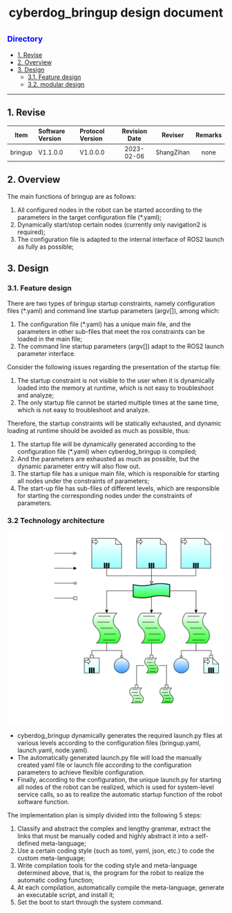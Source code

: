 # <center>cyberdog_bringup design document</center>

## <font color=Blue size=4> Directory </font>
* [1. Revise](#1-revise)
* [2. Overview](#2-overview)
* [3. Design](#3-design)
    * [3.1. Feature design](#31-feature-design)
    * [3.2. modular design](#32-modular-design)
---
## 1. Revise

<center>

Item|Software Version|Protocol Version|Revision Date|Reviser|Remarks
:--:|:--|:--|:--:|:--:|:--:
bringup|V1.1.0.0|V1.0.0.0|2023-02-06|ShangZihan|none

</center>

## 2. Overview
The main functions of bringup are as follows:
1. All configured nodes in the robot can be started according to the parameters in the target configuration file (*.yaml);
2. Dynamically start/stop certain nodes (currently only navigation2 is required);
3. The configuration file is adapted to the internal interface of ROS2 launch as fully as possible;

## 3. Design
### 3.1. Feature design

There are two types of bringup startup constraints, namely configuration files (*.yaml) and command line startup parameters (argv[]), among which:
1. The configuration file (*.yaml) has a unique main file, and the parameters in other sub-files that meet the ros constraints can be loaded in the main file;
2. The command line startup parameters (argv[]) adapt to the ROS2 launch parameter interface.

Consider the following issues regarding the presentation of the startup file:
1. The startup constraint is not visible to the user when it is dynamically loaded into the memory at runtime, which is not easy to troubleshoot and analyze;
2. The only startup file cannot be started multiple times at the same time, which is not easy to troubleshoot and analyze.

Therefore, the startup constraints will be statically exhausted, and dynamic loading at runtime should be avoided as much as possible, thus:
1. The startup file will be dynamically generated according to the configuration file (*.yaml) when cyberdog_bringup is compiled;
2. And the parameters are exhausted as much as possible, but the dynamic parameter entry will also flow out.
3. The startup file has a unique main file, which is responsible for starting all nodes under the constraints of parameters;
4. The start-up file has sub-files of different levels, which are responsible for starting the corresponding nodes under the constraints of parameters.

### 3.2 Technology architecture

<center>

![](./image/cyberdog_bringup/cyberdog_bringup.svg)

</center>

- cyberdog_bringup dynamically generates the required launch.py files at various levels according to the configuration files (bringup.yaml, launch.yaml, node.yaml).
- The automatically generated launch.py file will load the manually created yaml file or launch file according to the configuration parameters to achieve flexible configuration.
- Finally, according to the configuration, the unique launch.py for starting all nodes of the robot can be realized, which is used for system-level service calls, so as to realize the automatic startup function of the robot software function.

The implementation plan is simply divided into the following 5 steps:
1. Classify and abstract the complex and lengthy grammar, extract the links that must be manually coded and highly abstract it into a self-defined meta-language;
2. Use a certain coding style (such as toml, yaml, json, etc.) to code the custom meta-language;
3. Write compilation tools for the coding style and meta-language determined above, that is, the program for the robot to realize the automatic coding function;
4. At each compilation, automatically compile the meta-language, generate an executable script, and install it;
5. Set the boot to start through the system command.
